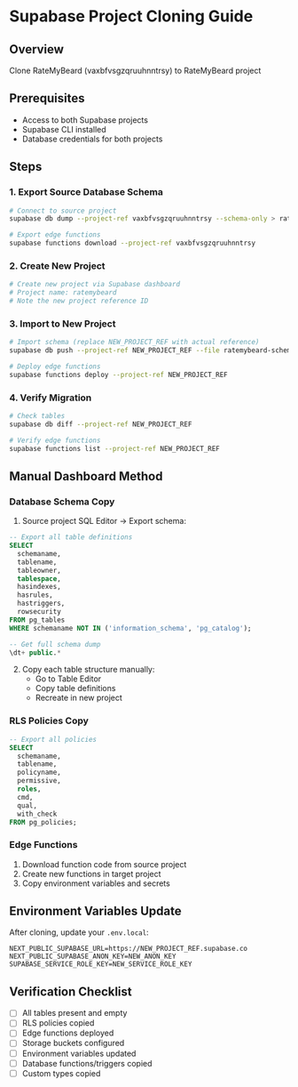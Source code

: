 # Supabase Project Cloning Guide

## Overview
Clone RateMyBeard (vaxbfvsgzqruuhnntrsy) to RateMyBeard project

## Prerequisites
- Access to both Supabase projects
- Supabase CLI installed
- Database credentials for both projects

## Steps

### 1. Export Source Database Schema
```bash
# Connect to source project
supabase db dump --project-ref vaxbfvsgzqruuhnntrsy --schema-only > ratemybeard-schema.sql

# Export edge functions
supabase functions download --project-ref vaxbfvsgzqruuhnntrsy
```

### 2. Create New Project
```bash
# Create new project via Supabase dashboard
# Project name: ratemybeard
# Note the new project reference ID
```

### 3. Import to New Project
```bash
# Import schema (replace NEW_PROJECT_REF with actual reference)
supabase db push --project-ref NEW_PROJECT_REF --file ratemybeard-schema.sql

# Deploy edge functions
supabase functions deploy --project-ref NEW_PROJECT_REF
```

### 4. Verify Migration
```bash
# Check tables
supabase db diff --project-ref NEW_PROJECT_REF

# Verify edge functions
supabase functions list --project-ref NEW_PROJECT_REF
```

## Manual Dashboard Method

### Database Schema Copy
1. Source project SQL Editor → Export schema:
```sql
-- Export all table definitions
SELECT 
  schemaname,
  tablename,
  tableowner,
  tablespace,
  hasindexes,
  hasrules,
  hastriggers,
  rowsecurity
FROM pg_tables 
WHERE schemaname NOT IN ('information_schema', 'pg_catalog');

-- Get full schema dump
\dt+ public.*
```

2. Copy each table structure manually:
   - Go to Table Editor
   - Copy table definitions
   - Recreate in new project

### RLS Policies Copy
```sql
-- Export all policies
SELECT 
  schemaname, 
  tablename, 
  policyname, 
  permissive, 
  roles, 
  cmd, 
  qual, 
  with_check 
FROM pg_policies;
```

### Edge Functions
1. Download function code from source project
2. Create new functions in target project
3. Copy environment variables and secrets

## Environment Variables Update

After cloning, update your `.env.local`:
```env
NEXT_PUBLIC_SUPABASE_URL=https://NEW_PROJECT_REF.supabase.co
NEXT_PUBLIC_SUPABASE_ANON_KEY=NEW_ANON_KEY
SUPABASE_SERVICE_ROLE_KEY=NEW_SERVICE_ROLE_KEY
```

## Verification Checklist
- [ ] All tables present and empty
- [ ] RLS policies copied
- [ ] Edge functions deployed
- [ ] Storage buckets configured
- [ ] Environment variables updated
- [ ] Database functions/triggers copied
- [ ] Custom types copied